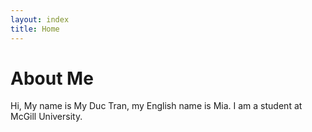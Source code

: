 ```yaml
---
layout: index
title: Home
---
```

# About Me 
Hi, My name is My Duc Tran, my English name is Mia. I am a student at McGill University. 
